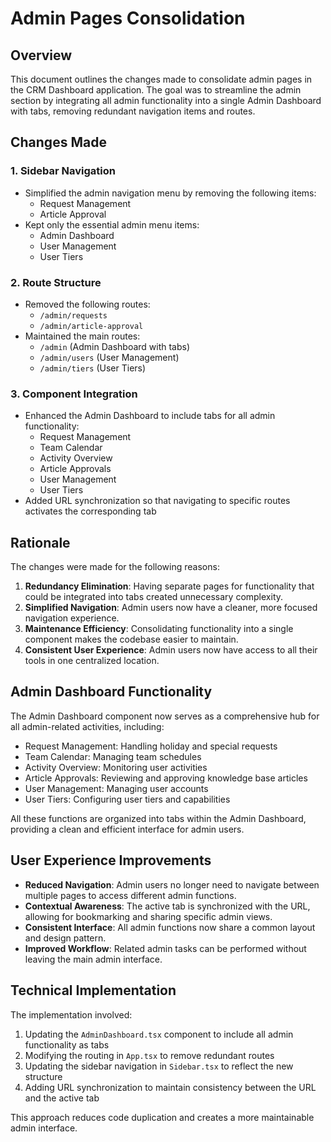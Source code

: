 # Admin Pages Consolidation

## Overview

This document outlines the changes made to consolidate admin pages in the CRM Dashboard application. The goal was to streamline the admin section by integrating all admin functionality into a single Admin Dashboard with tabs, removing redundant navigation items and routes.

## Changes Made

### 1. Sidebar Navigation

- Simplified the admin navigation menu by removing the following items:
  - Request Management
  - Article Approval
- Kept only the essential admin menu items:
  - Admin Dashboard
  - User Management
  - User Tiers

### 2. Route Structure

- Removed the following routes:
  - `/admin/requests`
  - `/admin/article-approval`
- Maintained the main routes:
  - `/admin` (Admin Dashboard with tabs)
  - `/admin/users` (User Management)
  - `/admin/tiers` (User Tiers)

### 3. Component Integration

- Enhanced the Admin Dashboard to include tabs for all admin functionality:
  - Request Management
  - Team Calendar
  - Activity Overview
  - Article Approvals
  - User Management
  - User Tiers
- Added URL synchronization so that navigating to specific routes activates the corresponding tab

## Rationale

The changes were made for the following reasons:

1. **Redundancy Elimination**: Having separate pages for functionality that could be integrated into tabs created unnecessary complexity.
2. **Simplified Navigation**: Admin users now have a cleaner, more focused navigation experience.
3. **Maintenance Efficiency**: Consolidating functionality into a single component makes the codebase easier to maintain.
4. **Consistent User Experience**: Admin users now have access to all their tools in one centralized location.

## Admin Dashboard Functionality

The Admin Dashboard component now serves as a comprehensive hub for all admin-related activities, including:

- Request Management: Handling holiday and special requests
- Team Calendar: Managing team schedules
- Activity Overview: Monitoring user activities
- Article Approvals: Reviewing and approving knowledge base articles
- User Management: Managing user accounts
- User Tiers: Configuring user tiers and capabilities

All these functions are organized into tabs within the Admin Dashboard, providing a clean and efficient interface for admin users.

## User Experience Improvements

- **Reduced Navigation**: Admin users no longer need to navigate between multiple pages to access different admin functions.
- **Contextual Awareness**: The active tab is synchronized with the URL, allowing for bookmarking and sharing specific admin views.
- **Consistent Interface**: All admin functions now share a common layout and design pattern.
- **Improved Workflow**: Related admin tasks can be performed without leaving the main admin interface.

## Technical Implementation

The implementation involved:

1. Updating the `AdminDashboard.tsx` component to include all admin functionality as tabs
2. Modifying the routing in `App.tsx` to remove redundant routes
3. Updating the sidebar navigation in `Sidebar.tsx` to reflect the new structure
4. Adding URL synchronization to maintain consistency between the URL and the active tab

This approach reduces code duplication and creates a more maintainable admin interface. 